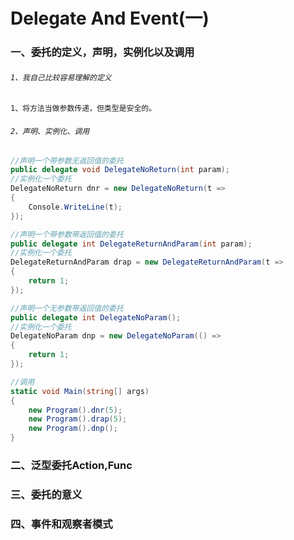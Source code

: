 # Delegate And Event(一)



### 一、委托的定义，声明，实例化以及调用
######  `1、我自己比较容易理解的定义`
    1、将方法当做参数传递，但类型是安全的。
    
######  `2、声明、实例化、调用`   
``` .cs
//声明一个带参数无返回值的委托
public delegate void DelegateNoReturn(int param);
//实例化一个委托
DelegateNoReturn dnr = new DelegateNoReturn(t =>
{
    Console.WriteLine(t);
});

//声明一个带参数带返回值的委托
public delegate int DelegateReturnAndParam(int param);
//实例化一个委托
DelegateReturnAndParam drap = new DelegateReturnAndParam(t =>
{
    return 1;
});

//声明一个无参数带返回值的委托
public delegate int DelegateNoParam();
//实例化一个委托
DelegateNoParam dnp = new DelegateNoParam(() =>
{
    return 1;
});

//调用
static void Main(string[] args)
{
    new Program().dnr(5);
    new Program().drap(5);
    new Program().dnp();
}
```
### 二、泛型委托Action,Func

### 三、委托的意义

### 四、事件和观察者模式
